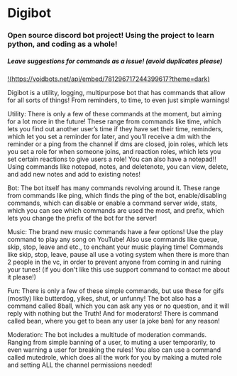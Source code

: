 # Digibot 
### Open source discord bot project! Using the project to learn python, and coding as a whole!
##### Leave suggestions for commands as a issue! (avoid duplicates please)

[!(https://voidbots.net/api/embed/781296717244399617?theme=dark)](https://voidbots.net/bot/781296717244399617)

Digibot is a utility, logging, multipurpose bot that has commands that allow for all sorts of things! From reminders, to time, to even just simple warnings!

Utility: There is only a few of these commands at the moment, but aiming for a lot more in the future! These range from commands like time, which lets you find out another user’s time if they have set their time, reminders, which let you set a reminder for later, and you’ll receive a dm with the reminder or a ping from the channel if dms are closed, join roles, which lets you set a role for when someone joins, and reaction roles, which lets you set certain reactions to give users a role! You can also have a notepad!! Using commands like notepad, notes, and deletenote, you can view, delete, and add new notes and add to existing notes!

Bot: The bot itself has many commands revolving around it. These range from commands like ping, which finds the ping of the bot, enable/disabling commands, which can disable or enable a command server wide, stats, which you can see which commands are used the most, and prefix, which lets you change the prefix of the bot for the server!

Music: The brand new music commands have a few options! Use the play command to play any song on YouTube! Also use commands like queue, skip, stop, leave and etc., to enchant your music playing time! Commands like skip, stop, leave, pause all use a voting system when there is more than 2 people in the vc, in order to prevent anyone from coming in and ruining your tunes! (if you don't like this use support command to contact me about it please!)

Fun: There is only a few of these simple commands, but use these for gifs (mostly) like butterdog, yikes, shut, or unfunny! The bot also has a command called 8ball, which you can ask any yes or no question, and it will reply with nothing but the Truth! And for moderators! There is command called bean, where you get to bean any user (a joke ban) for any reason!

Moderation: The bot includes a multitude of moderation commands. Ranging from simple banning of a user, to muting a user temporarily, to even warning a user for breaking the rules! You also can use a command called mutedrole, which does all the work for you by making a muted role and setting ALL the channel permissions needed!
